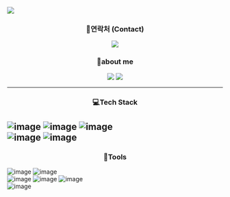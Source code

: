 <p align='center'>
  <img src="https://capsule-render.vercel.app/api?type=Waving&color=gradient&height=300&section=header&text=GYUCHAN" style="display: block; margin: 0 auto;"/>
</p>

<h3 align="center">📧연락처 (Contact) </h3>
<p align='center'>
  <img src="https://img.shields.io/badge/gcsim04@gmail.com-EA4335?style=flat-square&logo=gmail&logoColor=white"/>
</p>
  
<h3 align="center">👋about me </h3>
<p align='center'>
  <a href="https://www.tistory.com/"><img src="https://img.shields.io/badge/Tech Blog-000000?style=flat-square&logo=tistory&logoColor=white"/></a>
  <img src="https://img.shields.io/badge/Notion-000000?style=for-the-badge&logo=notion&logoColor=white"/></a>
</p>


---
<h3 align="center">💻Tech Stack</h3>

![image](https://github.com/user-attachments/assets/f658c756-8c61-48d2-b34a-4161257b85da) ![image](https://img.shields.io/badge/pandas-150458.svg?style=for-the-badge&logo=pandas&logoColor=white)
![image](https://img.shields.io/badge/numpy-4d77cf.svg?style=for-the-badge&logo=numpy&logoColor=white)
<br> ![image](https://img.shields.io/badge/Java-ED8B00?style=for-the-badge&logo=openjdk&logoColor=white)
![image](https://img.shields.io/badge/-C-A8B9CC?style=for-the-badge&logo=C5&logoColor=white)
 
---
<h3 align="center">📎Tools </h3>

![image](https://img.shields.io/badge/GIT-E44C30?style=for-the-badge&logo=git&logoColor=white)
![image](https://img.shields.io/badge/github-181717.svg?style=for-the-badge&logo=github&logoColor=white)
<br> 
![image](https://img.shields.io/badge/-VSCode-1f425f?style=for-the-badge&logo=visual-studio-code)
![image](https://img.shields.io/badge/jupyter-2C2C32.svg?style=for-the-badge&logo=jupyter&logoColor=F37726)
![image](https://img.shields.io/badge/Eclipse-2C2255?style=for-the-badge&logo=eclipse&logoColor=white)
<br> ![image](https://img.shields.io/badge/Notion-000000?style=for-the-badge&logo=notion&logoColor=white) 



